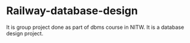 # Railway-database-design

It is group project done as part of dbms course in NITW.
It is a database design project.
